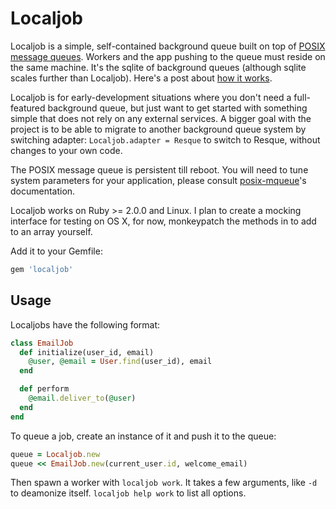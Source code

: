 # Localjob

Localjob is a simple, self-contained background queue built on top of [POSIX
message queues][pmq]. Workers and the app pushing to the queue must reside on
the same machine. It's the sqlite of background queues (although sqlite scales
further than Localjob). Here's a post about [how it works][blog].

Localjob is for early-development situations where you don't need a
full-featured background queue, but just want to get started with something
simple that does not rely on any external services. A bigger goal with the
project is to be able to migrate to another background queue system by switching
adapter: `Localjob.adapter = Resque` to switch to Resque, without changes to
your own code.

The POSIX message queue is persistent till reboot. You will need to tune system
parameters for your application, please consult [posix-mqueue][pmq-gem]'s
documentation.

Localjob works on Ruby >= 2.0.0 and Linux. I plan to create a mocking interface
for testing on OS X, for now, monkeypatch the methods in to add to an array
yourself.

Add it to your Gemfile:

```ruby
gem 'localjob'
```

## Usage

Localjobs have the following format:

```ruby
class EmailJob
  def initialize(user_id, email)
    @user, @email = User.find(user_id), email
  end

  def perform
    @email.deliver_to(@user)
  end
end
```

To queue a job, create an instance of it and push it to the queue:

```ruby
queue = Localjob.new
queue << EmailJob.new(current_user.id, welcome_email)
```

Then spawn a worker with `localjob work`. It takes a few arguments, like `-d` to
deamonize itself. `localjob help work` to list all options.

[pmq]: http://linux.die.net/man/7/mq_overview
[pmq-gem]: https://github.com/Sirupsen/posix-mqueue
[blog]: http://sirupsen.com/unix-background-queue/
